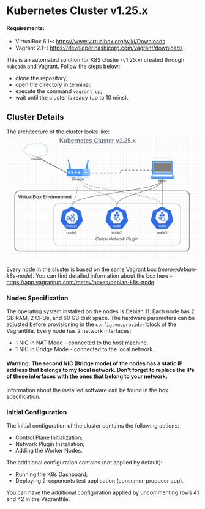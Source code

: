 # Kubernetes Cluster v1.25.x
#### Requirements:

 - VirtualBox 6.1+:  https://www.virtualbox.org/wiki/Downloads 
 - Vagrant 2.1+:  https://developer.hashicorp.com/vagrant/downloads

This is an automated solution for K8S cluster (v1.25.x) created through `kubeadm` and Vagrant. Follow the steps below:
 - clone the repository; 
 - open the directory in terminal;
 - execute the command `vagrant up`;
 - wait until the cluster is ready (up to 10 mins).

## Cluster Details
The architecture of the cluster looks like:
![general setup](cluster-architecture.png)

Every node in the cluster is based on the same Vagrant box (*merev/debian-k8s-node*). You can find detailed information about the box here - https://app.vagrantup.com/merev/boxes/debian-k8s-node.
### Nodes Specification
The operating system installed on the nodes is Debian 11. Each node has 2 GB RAM, 2 CPUs, and 60 GB disk space. The hardware parameters can be adjusted before provisioning in the `config.vm.provider` block of the Vagrantfile. Every node has 2 network interfaces:
 - 1 NIC in NAT Mode - connected to the host machine;
 - 1 NIC in Bridge Mode - connected to the local network.

#### Warning: The second NIC (Bridge mode) of the nodes has a static IP address that belongs to my local network. Don't forget to replace the IPs of these interfaces with the ones that belong to your network.
Information about the installed software can be found in the box specification.

### Initial Configuration
The initial configuration of the cluster contains the following actions:
 - Control Plane Initialization;
 - Network Plugin Installation; 
 - Adding the Worker Nodes.

The additional configuration contains (not applied by default):
 - Running the K8s Dashboard;
 - Deploying 2-coponents test application (consumer-producer app).

You can have the additional configuration applied by uncommenting rows 41 and 42 in the Vagrantfile.